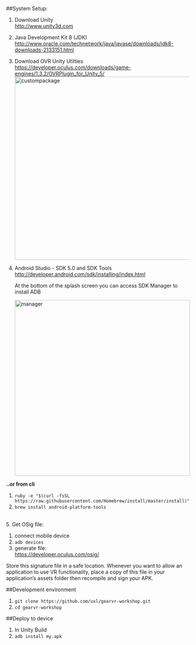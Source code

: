 ##System Setup:

1. Download Unity  
http://www.unity3d.com  
2. Java Development Kit 8 (JDK)  
http://www.oracle.com/technetwork/java/javase/downloads/jdk8-downloads-2133151.html  
3. Download OVR Unity Utilties  
https://developer.oculus.com/downloads/game-engines/1.3.2/OVRPlugin_for_Unity_5/
	<img width="500" alt="custompackage" src="https://cloud.githubusercontent.com/assets/2991299/15237116/360b6f24-1899-11e6-9922-7171c3094d9f.png">

4. Android Studio - SDK 5.0 and SDK Tools
http://developer.android.com/sdk/installing/index.html

	At the bottom of the splash screen you can access SDK Manager to install ADB  
  
	<img width="480" alt="manager" src="https://cloud.githubusercontent.com/assets/2991299/15237258/4db15cc8-189a-11e6-815d-3ecaf5e2e54b.png">

**..or from cli**

  1. `ruby -e "$(curl -fsSL https://raw.githubusercontent.com/Homebrew/install/master/install)"`
  2. `brew install android-platform-tools`  
  
<BR>
5. Get OSig file:  

  1. connect mobile device  
  2. `adb devices`
  3. generate file:   
https://developer.oculus.com/osig/

Store this signature file in a safe location. Whenever you want to allow an application to use VR functionality, place a copy of this file in your application’s assets folder then recompile and sign your APK.


##Development environment

1. `git clone https://github.com/uxl/gearvr-workshop.git`
2. `cd gearvr-workshop`

##Deploy to device
1. In Unity Build
2. `adb install my.apk`

